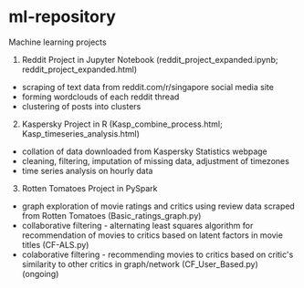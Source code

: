 # ml-repository
Machine learning projects

1. Reddit Project in Jupyter Notebook (reddit_project_expanded.ipynb; reddit_project_expanded.html)
- scraping of text data from reddit.com/r/singapore social media site
- forming wordclouds of each reddit thread
- clustering of posts into clusters 

2. Kaspersky Project in R (Kasp_combine_process.html; Kasp_timeseries_analysis.html)
- collation of data downloaded from Kaspersky Statistics webpage
- cleaning, filtering, imputation of missing data, adjustment of timezones
- time series analysis on hourly data

3. Rotten Tomatoes Project in PySpark 
- graph exploration of movie ratings and critics using review data scraped from Rotten Tomatoes (Basic_ratings_graph.py)
- collaborative filtering - alternating least squares algorithm for recommendation of movies to critics based on latent factors in movie titles (CF-ALS.py)
- colaborative filtering - recommending movies to critics based on critic's similarity to other critics in graph/network (CF_User_Based.py) (ongoing)
